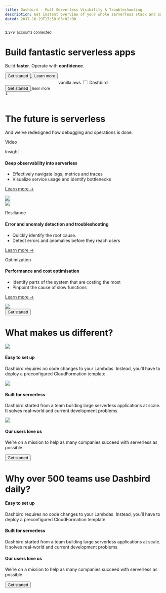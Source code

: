 ```yaml
---
title: Dashbird - Full Serverless Visibility & Troubleshooting
description: Get instant overview of your whole serverless stack and save money by optimising your lambda functions. Health metrics on a powerful dashboard, error alerts through Slack and emails, tracing with AWS X-ray, API Gateway support, live tailing and much more. Sign up for free!
dated: 2017-10-29T17:50:03+02:00
---
```


<div class="container hero">
  <div class="row full-height align-items-center">
    <div class="col-lg-6 hero-text">
      <div>
        <p class="text-center text-lg-left">
          <small>2,379 <img class="aws-small" src="/images/v2/aws-small.svg" alt=""> accounts connected</small>
        </p>
        <h1 class="text-center text-lg-left">Build fantastic serverless apps</h1>
        <p class="text-center text-lg-left">
          Build <b>faster</b>. Operate with <b>confidence</b>.
        </p>
        <div class="d-none d-lg-block">
          <a href="#register">
            <button class="cta-btn" data-note="Zero code integration">Get started</button>
          </a>
          <button>Learn more</button>
        </div>
      </div>
    </div>
    <div class="col-lg-6 p-0" align="center">
      <dashbird-graph autoPlay></dashbird-graph>
      <div class="d-none d-lg-block">
        <label for="toggle">
          vanilla aws
          <input type="checkbox" id="toggle" value="Bike">
          Dashbird
        </label>
      </div>
    </div>
    <div class="mobile-cta-block d-flex justify-content-center container-fluid d-lg-none">
      <a href="#register">
        <button class="cta-btn" data-note="Zero code integration">Get started</button>
      </a>
      <small>learn more <br/>↓</small>
    </div>
    <div class="logos mx-auto">
      <img src="/images/v2/logo-python.svg" alt="">
      <img src="/images/v2/logo-java.svg" alt="">
      <img src="/images/v2/logo-c.svg" alt="">
      <img src="/images/v2/logo-node.svg" alt="">
      <img src="/images/v2/logo-go.svg" alt="">
    </div>
  </div>
</div>

<div class="container fluid mb-5">
  <div class="row">
    <div class="col-12 text-center">
      <h1>The future is serverless</h1>
      <p>And we've redesigned how debugging and operations is done.</p>
      <span> Video </span>
    </div>
  </div>
</div>

<div class="container fluid mt-5">

  <div class="row">
    <div class="col-12 col-md-6 align-self-center">
      <p class="subtitle">Insight</p>
      <h4>Deep observability into serverless</h4>
      <ul>
        <li>Effectively navigate logs, metrics and traces</li>
        <li>Visualize service usage and identify bottlenecks</li>
      </ul>
      <p>
        <a href='/features#observability' target='_blank'>Learn more →</a>
      </p>
    </div>
    <div class="col-12 col-md-6 text-center text-md-right">
      <img class='img-fluid' src='/images/landing-graphics/observability.svg'>
    </div>
  </div>

  <div class="row mt-5">
    <div class="col-12 col-md-6 text-center text-md-left">
      <img class='img-fluid' src='/images/landing-graphics/observability.svg'>
    </div>
    <div class="col-12 col-md-6 text-center text-md-left align-self-center">
      <p class="subtitle">Resiliance</p>
      <h4 class="subtitle">Error and anomaly detection and troubleshooting</h4>
      <ul>
        <li>Quickly identify the root cause.</li>
        <li>Detect errors and anomalies before they reach users</li>
      </ul>
      <p>
      <a href='/features#observability' target='_blank'>Learn more →</a>
      </p>
    </div>
  </div>

  <div class="row mt-5">
    <div class="col-12 col-md-6 align-self-center">
      <p class="subtitle">Optimization</p>
      <h4 class="subtitle">Performance and cost optimisation</h4>
      <ul>
        <li>Identify parts of the system that are costing the most</li>
        <li>Pinpoint the cause of slow functions</li>
      </ul>
      <p>
        <a href='/features#observability' target='_blank'>Learn more →</a>
      </p>
    </div>
    <div class="col-12 col-md-6 text-center text-md-right">
      <img class='img-fluid' src='/images/landing-graphics/observability.svg'>
    </div>
  </div>

  <div class="row mt-5">
    <div class="col-12 text-center">
      <a href="#register">
        <button class="cta-btn" data-note="Zero code integration">Get started</button>
      </a>
    </div>
  </div>
</div>


<div class="container fluid mt-5 mb-5">
  <div class="row">
    <div class="col-12 text-center">
      <h1>What makes us different?</h1>
    </div>
  </div>

  <div class="row">
  <div class="col-12 col-md-4 text-center">
    <img src='/images/landing-graphics/icon-check.svg'>
    <h4>Easy to set up</h4>
    <p>Dashbird requires no code changes to your Lambdas. Instead, you’ll have to deploy a preconfigured CloudFormation template.</p>
  </div>

  <div class="col-12 col-md-4 text-center">
    <img src='/images/landing-graphics/icon-lambda.svg'>
    <h4>Built for serverless</h4>
    <p>Dashbird started from a team building large serverless applications at scale. It solves real-world and current development problems.</p>
  </div>

  <div class="col-12 col-md-4 text-center">
    <img src='/images/landing-graphics/icon-heart.svg'>
    <h4>Our users love us</h4>
    <p>We’re on a mission to help as many companies succeed with serverless as possible.</p>
  </div>
  </div>

  <div class="row mt-5">
    <div class="col-12 text-center">
      <a href="#register">
        <button class="cta-btn" data-note="Zero code integration">Get started</button>
      </a>
    </div>
  </div>
</div>

<div class="container fluid mt-5 mb-5">
  <div class="row">
    <div class="col-12 text-center">
      <h1>Why over 500 teams use Dashbird daily?</h1>
    </div>
  </div>

  <div class="row">
  <div class="col-12 col-md-4 text-center">
    <h4>Easy to set up</h4>
    <p>Dashbird requires no code changes to your Lambdas. Instead, you’ll have to deploy a preconfigured CloudFormation template.</p>
  </div>

  <div class="col-12 col-md-4 text-center">
    <h4>Built for serverless</h4>
    <p>Dashbird started from a team building large serverless applications at scale. It solves real-world and current development problems.</p>
  </div>

  <div class="col-12 col-md-4 text-center">
    <h4>Our users love us</h4>
    <p>We’re on a mission to help as many companies succeed with serverless as possible.</p>
  </div>
  </div>

  <div class="row mt-5">
    <div class="col-12 text-center">
      <a href="#register">
        <button class="cta-btn" data-note="Zero code integration">Get started</button>
      </a>
    </div>
  </div>
</div>

<script>
	fbq('track', 'ViewContent', {
		content_ids: 'homepage',
	});
</script>
